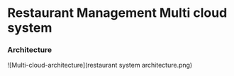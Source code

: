 # Restaurant Management Multi cloud system

### Architecture
![Multi-cloud-architecture](restaurant system architecture.png)
